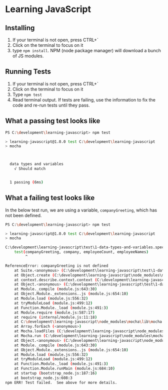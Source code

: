 # Learning JavaScript

## Installing
1. If your terminal is not open, press CTRL+`
2. Click on the terminal to focus on it
3. type `npm install`. NPM (node package manager) will download a bunch of JS modules.

## Running Tests
1. If your terminal is not open, press CTRL+`
2. Click on the terminal to focus on it
3. Type `npm test`
4. Read terminal output. If tests are failing, use the information to fix the code and re-run tests until they pass.

## What a passing test looks like
```bash
PS C:\development\learning-javascript> npm test

> learning-javascript@1.0.0 test C:\development\learning-javascript
> mocha



  data types and variables
    √ Should match


  1 passing (6ms)
```

## What a failing test looks like
In the below test run, we are using a variable, `companyGreeting`, which has not been defined.

```bash
PS C:\development\learning-javascript> npm test

> learning-javascript@1.0.0 test C:\development\learning-javascript
> mocha

C:\development\learning-javascript\test\1-data-types-and-variables.spec.js:17
    test(companyGreeting, company, employeeCount, employeeNames)
         ^

ReferenceError: companyGreeting is not defined
    at Suite.<anonymous> (C:\development\learning-javascript\test\1-data-types-and-variables.spec.js:17:10)
    at Object.create (C:\development\learning-javascript\node_modules\mocha\lib\interfaces\common.js:112:19)
    at context.describe.context.context (C:\development\learning-javascript\node_modules\mocha\lib\interfaces\bdd.js:40:27)
    at Object.<anonymous> (C:\development\learning-javascript\test\1-data-types-and-variables.spec.js:14:1)
    at Module._compile (module.js:643:30)
    at Object.Module._extensions..js (module.js:654:10)
    at Module.load (module.js:556:32)
    at tryModuleLoad (module.js:499:12)
    at Function.Module._load (module.js:491:3)
    at Module.require (module.js:587:17)
    at require (internal/module.js:11:18)
    at C:\development\learning-javascript\node_modules\mocha\lib\mocha.js:250:27
    at Array.forEach (<anonymous>)
    at Mocha.loadFiles (C:\development\learning-javascript\node_modules\mocha\lib\mocha.js:247:14)
    at Mocha.run (C:\development\learning-javascript\node_modules\mocha\lib\mocha.js:576:10)
    at Object.<anonymous> (C:\development\learning-javascript\node_modules\mocha\bin\_mocha:637:18)
    at Module._compile (module.js:643:30)
    at Object.Module._extensions..js (module.js:654:10)
    at Module.load (module.js:556:32)
    at tryModuleLoad (module.js:499:12)
    at Function.Module._load (module.js:491:3)
    at Function.Module.runMain (module.js:684:10)
    at startup (bootstrap_node.js:187:16)
    at bootstrap_node.js:608:3
npm ERR! Test failed.  See above for more details.
```


